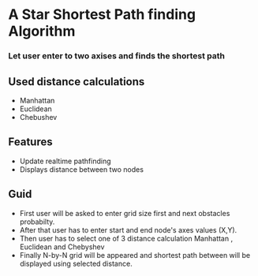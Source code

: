 # A Star Shortest Path finding Algorithm

### Let user enter to two axises and finds the shortest path

## Used distance calculations

- Manhattan
- Euclidean
- Chebushev

## Features

- Update realtime pathfinding
- Displays distance between two nodes

## Guid

- First user will be asked to enter grid size first and next obstacles probabilty.
- After that user has to enter start and end node's axes values (X,Y).
- Then user has to select one of 3 distance calculation Manhattan , Euclidean and Chebyshev 
- Finally N-by-N grid will be appeared and shortest path between will be displayed using selected distance.